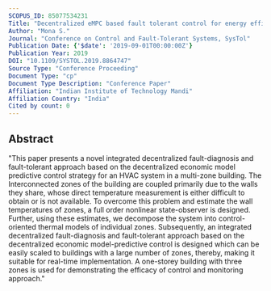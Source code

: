 ```yaml
---
SCOPUS_ID: 85077534231
Title: "Decentralized eMPC based fault tolerant control for energy efficiency in a multi-zone building"
Author: "Mona S."
Journal: "Conference on Control and Fault-Tolerant Systems, SysTol"
Publication Date: {'$date': '2019-09-01T00:00:00Z'}
Publication Year: 2019
DOI: "10.1109/SYSTOL.2019.8864747"
Source Type: "Conference Proceeding"
Document Type: "cp"
Document Type Description: "Conference Paper"
Affiliation: "Indian Institute of Technology Mandi"
Affiliation Country: "India"
Cited by count: 0
---
```


## Abstract
"This paper presents a novel integrated decentralized fault-diagnosis and fault-tolerant approach based on the decentralized economic model predictive control strategy for an HVAC system in a multi-zone building. The Interconnected zones of the building are coupled primarily due to the walls they share, whose direct temperature measurement is either difficult to obtain or is not available. To overcome this problem and estimate the wall temperatures of zones, a full order nonlinear state-observer is designed. Further, using these estimates, we decompose the system into control-oriented thermal models of individual zones. Subsequently, an integrated decentralized fault-diagnosis and fault-tolerant approach based on the decentralized economic model-predictive control is designed which can be easily scaled to buildings with a large number of zones, thereby, making it suitable for real-time implementation. A one-storey building with three zones is used for demonstrating the efficacy of control and monitoring approach."
